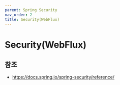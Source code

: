 ```yaml
---
parent: Spring Security
nav_order: 2
title: Security(WebFlux)
---
```


# Security(WebFlux)



## 참조
- https://docs.spring.io/spring-security/reference/

